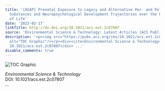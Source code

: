 ```yaml
---
title: '[ASAP] Prenatal Exposure to Legacy and Alternative Per- and Polyfluoroalkyl
  Substances and Neuropsychological Development Trajectories over the First 3 Years
  of Life'
date: '2023-02-17'
linkTitle: http://dx.doi.org/10.1021/acs.est.2c07807
source: 'Environmental Science & Technology: Latest Articles (ACS Publications)'
description: '<p><img src="https://pubs.acs.org/cms/10.1021/acs.est.2c07807/asset/images/medium/es2c07807_0005.gif"
  alt="TOC Graphic"/></p><div><cite>Environmental Science & Technology</cite></div><div>DOI:
  10.1021/acs.est.2c07807</div> ...'
disable_comments: true
---
```

<p><img src="https://pubs.acs.org/cms/10.1021/acs.est.2c07807/asset/images/medium/es2c07807_0005.gif" alt="TOC Graphic"/></p><div><cite>Environmental Science & Technology</cite></div><div>DOI: 10.1021/acs.est.2c07807</div> ...